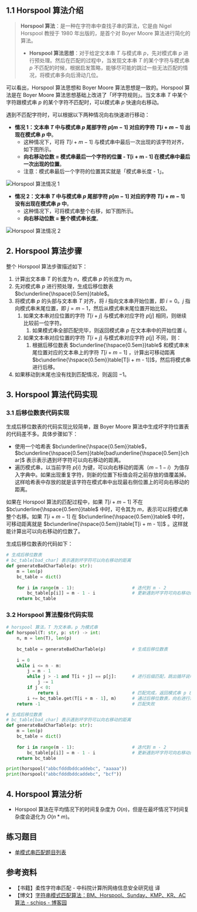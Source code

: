 ## 1.1 Horspool 算法介绍

> **Horspool 算法**：是一种在字符串中查找子串的算法，它是由 Nigel Horspool 教授于 1980 年出版的，是首个对 Boyer Moore 算法进行简化的算法。
>
> - **Horspool 算法思想**：对于给定文本串 $T$ 与模式串 $p$，先对模式串 $p$ 进行预处理。然后在匹配的过程中，当发现文本串 $T$ 的某个字符与模式串 $p$ 不匹配的时候，根据启发策略，能够尽可能的跳过一些无法匹配的情况，将模式串多向后滑动几位。

可以看出，Horspool 算法思想和 Boyer Moore 算法思想是一致的。Horspool 算法是在 Boyer Moore 算法思想基础上改进了「坏字符规则」。当文本串 $T$ 中某个字符跟模式串 $p$ 的某个字符不匹配时，可以模式串 $p$ 快速向右移动。

遇到不匹配字符时，可以根据以下两种情况向右快速进行移动：

- **情况 1：文本串 $T$ 中与模式串 $p$ 尾部字符 $p[m - 1]$ 对应的字符 $T[i + m - 1]$ 出现在模式串 $p$ 中**。
  - 这种情况下，可将 $T[i + m - 1]$ 与模式串中最后一次出现的该字符对齐，如下图所示。
  - **向右移动位数 =  模式串最后一个字符的位置 - T[i + m - 1] 在模式串中最后一次出现的位置**。
  - 注意：模式串最后一个字符的位置其实就是「模式串长度 - 1」。

![Horspool 算法情况 1](https://qcdn.itcharge.cn/images/20240511165106.png)

- **情况 2：文本串 $T$ 中与模式串 $p$ 尾部字符 $p[m - 1]$ 对应的字符 $T[i + m - 1]$ 没有出现在模式串 $p$ 中**。
  - 这种情况下，可将模式串整个右移，如下图所示。
  - **向右移动位数 = 整个模式串长度**。

![Horspool 算法情况 2](https://qcdn.itcharge.cn/images/20240511165122.png)

## 2. Horspool 算法步骤

整个 Horspool 算法步骤描述如下：

1. 计算出文本串 $T$ 的长度为 $n$，模式串 $p$ 的长度为 $m$。
2. 先对模式串 $p$ 进行预处理，生成后移位数表 $bc\underline{\hspace{0.5em}}table$。
3. 将模式串 $p$ 的头部与文本串 $T$ 对齐，将 $i$ 指向文本串开始位置，即 $i = 0$。$j$ 指向模式串末尾位置，即 $j = m - 1$，然后从模式串末尾位置开始比较。
   1. 如果文本串对应位置的字符 $T[i + j]$ 与模式串对应字符 $p[j]$ 相同，则继续比较前一位字符。
      1. 如果模式串全部匹配完毕，则返回模式串 $p$ 在文本串中的开始位置 $i$。
   2. 如果文本串对应位置的字符 $T[i + j]$ 与模式串对应字符 $p[j]$ 不同，则：
      1. 根据后移位数表 $bc\underline{\hspace{0.5em}}table$ 和模式串末尾位置对应的文本串上的字符 $T[i + m - 1]$ ，计算出可移动距离 $bc\underline{\hspace{0.5em}}table[T[i + m - 1]]$，然后将模式串进行后移。
4. 如果移动到末尾也没有找到匹配情况，则返回 $-1$。

## 3. Horspool 算法代码实现

### 3.1 后移位数表代码实现

生成后移位数表的代码实现比较简单，跟 Boyer Moore 算法中生成坏字符位置表的代码差不多。具体步骤如下：

- 使用一个哈希表 $bc\underline{\hspace{0.5em}}table$， $bc\underline{\hspace{0.5em}}table[bad\underline{\hspace{0.5em}}char]$ 表示表示遇到坏字符可以向右移动的距离。
- 遍历模式串，以当前字符 $p[i]$ 为键，可以向右移动的距离（$m - 1 - i$）为值存入字典中。如果出现重复字符，则新的位置下标值会将之前存放的值覆盖掉。这样哈希表中存放的就是该字符在模式串中出现最右侧位置上的可向右移动的距离。

如果在 Horspool 算法的匹配过程中，如果 $T[i + m - 1]$ 不在 $bc\underline{\hspace{0.5em}}table$ 中时，可令其为 $m$，表示可以将模式串整个右移。如果 $T[i + m - 1]$ 在 $bc\underline{\hspace{0.5em}}table$ 中时，可移动距离就是 $bc\underline{\hspace{0.5em}}table[T[i + m - 1]]$ 。这样就能计算出可以向右移动的位数了。

生成后移位数表的代码如下：

```python
# 生成后移位数表
# bc_table[bad_char] 表示遇到坏字符可以向右移动的距离
def generateBadCharTable(p: str):
    m = len(p)
    bc_table = dict()
    
    for i in range(m - 1):                      # 迭代到 m - 2
        bc_table[p[i]] = m - 1 - i              # 更新遇到坏字符可向右移动的距离
    return bc_table
```

### 3.2 Horspool 算法整体代码实现

```python
# horspool 算法，T 为文本串，p 为模式串
def horspool(T: str, p: str) -> int:
    n, m = len(T), len(p)
    
    bc_table = generateBadCharTable(p)          # 生成后移位数表
    
    i = 0
    while i <= n - m:
        j = m - 1
        while j > -1 and T[i + j] == p[j]:      # 进行后缀匹配，跳出循环说明出现坏字符
            j -= 1
        if j < 0:
            return i                            # 匹配完成，返回模式串 p 在文本串 T 中的位置
        i += bc_table.get(T[i + m - 1], m)      # 通过后移位数表，向右进行进行快速移动
    return -1                                   # 匹配失败

# 生成后移位数表
# bc_table[bad_char] 表示遇到坏字符可以向右移动的距离
def generateBadCharTable(p: str):
    m = len(p)
    bc_table = dict()
    
    for i in range(m - 1):                      # 迭代到 m - 2
        bc_table[p[i]] = m - 1 - i              # 更新遇到坏字符可向右移动的距离
    return bc_table

print(horspool("abbcfdddbddcaddebc", "aaaaa"))
print(horspool("abbcfdddbddcaddebc", "bcf"))
```

## 4. Horspool 算法分析

- Horspool 算法在平均情况下的时间复杂度为 $O(n)$，但是在最坏情况下时间复杂度会退化为 $O(n * m)$。

## 练习题目

- [单模式串匹配题目列表](https://github.com/ITCharge/AlgoNote/tree/main/docs/00_preface/00_06_categories_list.md#%E5%8D%95%E6%A8%A1%E5%BC%8F%E4%B8%B2%E5%8C%B9%E9%85%8D%E9%A2%98%E7%9B%AE)

## 参考资料

- 【书籍】柔性字符串匹配 - 中科院计算所网络信息安全研究组 译
- 【博文】[字符串模式匹配算法：BM、Horspool、Sunday、KMP、KR、AC算法 - schips - 博客园](https://www.cnblogs.com/schips/p/11098041.html)


